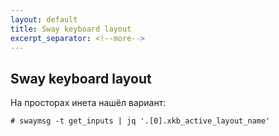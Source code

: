 ```yaml
---
layout: default
title: Sway keyboard layout
excerpt_separator: <!--more-->
---
```

## Sway keyboard layout
На просторах инета нашёл вариант:
<!--more-->
```
# swaymsg -t get_inputs | jq '.[0].xkb_active_layout_name'
```
